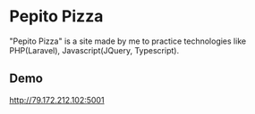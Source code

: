 # Pepito Pizza
"Pepito Pizza" is a site made by me to practice technologies like PHP(Laravel), Javascript(JQuery, Typescript).

## Demo

http://79.172.212.102:5001

